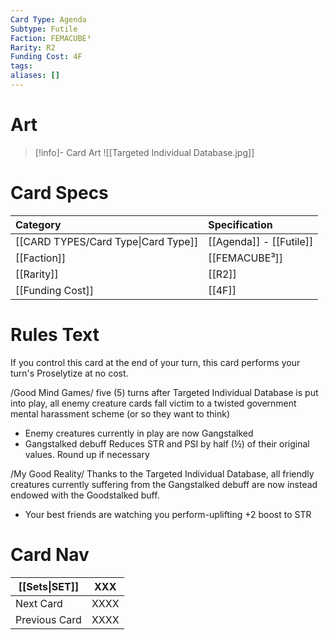 ```yaml
---
Card Type: Agenda
Subtype: Futile
Faction: FEMACUBE³
Rarity: R2
Funding Cost: 4F
tags: 
aliases: []
---
```

# Art

> [!info]- Card Art
> ![[Targeted Individual Database.jpg]]

# Card Specs

| Category                            | Specification     |
|:----------------------------------- |:----------------- |
| [[CARD TYPES/Card Type\|Card Type]] | [[Agenda]] - [[Futile]] |
| [[Faction]]                         | [[FEMACUBE³]]              |
| [[Rarity]]                          | [[R2]]              |
| [[Funding Cost]]                    | [[4F]]            |

# Rules Text

If you control this card at the end of your turn, this card performs your turn's Proselytize at no cost.

/Good Mind Games/ 
five (5) turns after Targeted Individual Database is put into play, 
all enemy creature cards fall victim to a twisted government mental harassment scheme (or so they want to think)
- Enemy creatures currently in play are now Gangstalked
- Gangstalked debuff Reduces STR and PSI by half (½) of their original values. Round up if necessary

/My Good Reality/ 
Thanks to the Targeted Individual Database, 
all friendly creatures currently suffering from the Gangstalked debuff are now instead endowed with the Goodstalked buff.
- Your best friends are watching you perform-uplifting +2 boost to STR

# Card Nav

| [[Sets\|SET]] | XXX |  
| --- | --- |  
| Next Card | XXXX |  
| Previous Card | XXXX |  

